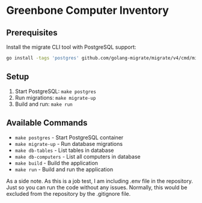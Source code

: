 # Greenbone Computer Inventory

## Prerequisites

Install the migrate CLI tool with PostgreSQL support:
```bash
go install -tags 'postgres' github.com/golang-migrate/migrate/v4/cmd/migrate@latest
```

## Setup

1. Start PostgreSQL: `make postgres`
2. Run migrations: `make migrate-up`
3. Build and run: `make run`

## Available Commands

- `make postgres` - Start PostgreSQL container
- `make migrate-up` - Run database migrations
- `make db-tables` - List tables in database
- `make db-computers` - List all computers in database
- `make build` - Build the application
- `make run` - Build and run the application

As a side note. As this is a job test, I am including .env file in the repository.
Just so you can run the code without any issues.
Normally, this would be excluded from the repository by the .gitignore file.
